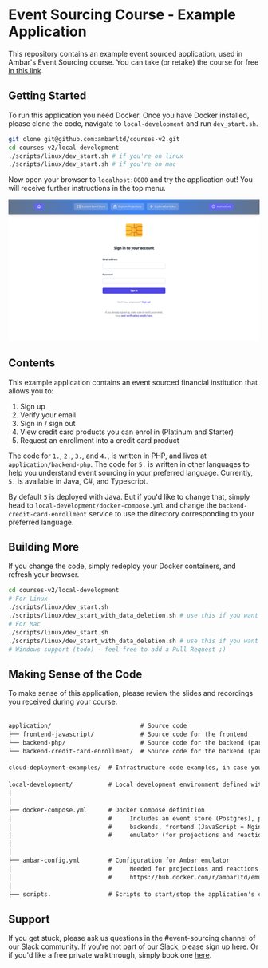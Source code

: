 # Event Sourcing Course - Example Application

This repository contains an example event sourced application, used in Ambar's Event Sourcing course. You can take
(or retake) the course for free [in this link](https://ambar.cloud/esd).

## Getting Started

To run this application you need Docker. Once you have Docker installed, please clone the code, 
navigate to `local-development` and run `dev_start.sh`.

```bash
git clone git@github.com:ambarltd/courses-v2.git
cd courses-v2/local-development
./scripts/linux/dev_start.sh # if you're on linux
./scripts/linux/dev_start.sh # if you're on mac
```

Now open your browser to `localhost:8080` and try the application out! You will receive 
further instructions in the top menu.

![Application Screenshot](.github/docs-images/ApplicationScreenshot.png)


## Contents

This example application contains an event sourced financial institution that allows you to:

1. Sign up
2. Verify your email
3. Sign in / sign out
4. View credit card products you can enrol in (Platinum and Starter)
5. Request an enrollment into a credit card product

The code for `1.`, `2.`, `3.`, and `4.`, is written in PHP, and lives 
at `application/backend-php`. The code for `5.` is written in other languages 
to help you understand event sourcing in your preferred language. Currently,
`5.` is available in Java, C#, and Typescript.

By default `5` is deployed with Java. But if you'd like to change that, 
simply head to `local-development/docker-compose.yml` and change the 
`backend-credit-card-enrollment` service to use the directory corresponding 
to your preferred language. 

## Building More

If you change the code, simply redeploy your Docker containers, and refresh your browser.

```bash
cd courses-v2/local-development
# For Linux
./scripts/linux/dev_start.sh 
./scripts/linux/dev_start_with_data_deletion.sh # use this if you want to delete your existing event store, and projection db
# For Mac
./scripts/linux/dev_start.sh 
./scripts/linux/dev_start_with_data_deletion.sh # use this if you want to delete your existing event store, and projection db
# Windows support (todo) - feel free to add a Pull Request ;)
```

## Making Sense of the Code

To make sense of this application, please review the slides and recordings you received during your course. 

[//]: <> (TODO: Include a structure for the various events in the system.)

```markdown

application/                         # Source code
├── frontend-javascript/             # Source code for the frontend
└── backend-php/                     # Source code for the backend (parts 1-4)
└── backend-credit-card-enrollment/  # Source code for the backend (part 5)

cloud-deployment-examples/  # Infrastructure code examples, in case you ever want to deploy this to the cloud.

local-development/          # Local development environment defined with Docker Compose
│
│
├── docker-compose.yml      # Docker Compose definition
│                           #     Includes an event store (Postgres), projection db (Mongo),
│                           #     backends, frontend (JavaScript + Nginx), and an Ambar 
│                           #     emulator (for projections and reactions)
│
│
├── ambar-config.yml        # Configuration for Ambar emulator
│                           #     Needed for projections and reactions as per 
│                           #     https://hub.docker.com/r/ambarltd/emulator
│
├── scripts.                # Scripts to start/stop the application's containers.
```

## Support

If you get stuck, please ask us questions in the #event-sourcing channel of our Slack community. 
If you're not part of our Slack, please sign up [here](https://www.launchpass.com/ambar). 
Or if you'd like a free private walkthrough, simply book one [here](https://calendly.com/luis-ambar).

